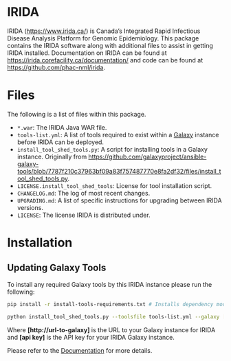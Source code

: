 IRIDA
=====

IRIDA (<https://www.irida.ca/>) is Canada’s Integrated Rapid Infectious Disease Analysis Platform for Genomic Epidemiology.  This package contains the IRIDA software along with additional files to assist in getting IRIDA installed.  Documentation on IRIDA can be found at <https://irida.corefacility.ca/documentation/> and code can be found at <https://github.com/phac-nml/irida>.

Files
=====

The following is a list of files within this package.

* `*.war`:  The IRIDA Java WAR file.
* `tools-list.yml`:  A list of tools required to exist within a [Galaxy](https://galaxyproject.org/) instance before IRIDA can be deployed.
* `install_tool_shed_tools.py`: A script for installing tools in a Galaxy instance.  Originally from <https://github.com/galaxyproject/ansible-galaxy-tools/blob/7787f210c37963bf09a83f757487770e8fa2df32/files/install_tool_shed_tools.py>.
* `LICENSE.install_tool_shed_tools`: License for tool installation script.
* `CHANGELOG.md`:  The log of most recent changes.
* `UPGRADING.md`: A list of specific instructions for upgrading between IRIDA versions.
* `LICENSE`:  The license IRIDA is distributed under.

Installation
============

Updating Galaxy Tools
---------------------

To install any required Galaxy tools by this IRIDA instance please run the following:

```bash
pip install -r install-tools-requirements.txt # Installs dependency modules for script

python install_tool_shed_tools.py --toolsfile tools-list.yml --galaxy [http://url-to-galaxy] --apikey [api key]
```
Where **[http://url-to-galaxy]** is the URL to your Galaxy instance for IRIDA and **[api key]** is the API key for your IRIDA Galaxy instance.

Please refer to the [Documentation](https://irida.corefacility.ca/documentation/) for more details.
